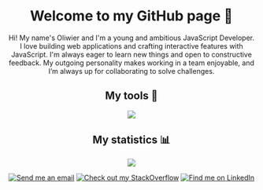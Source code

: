 <h1 align="center">Welcome to my GitHub page 👋 </h1>
<div align="center"> 
Hi! My name's Oliwier and I'm a young and ambitious JavaScript Developer.
I love building web applications and crafting interactive features with JavaScript.
I'm always eager to learn new things and open to constructive feedback.
My outgoing personality makes working in a team enjoyable, and I’m always up for collaborating to solve challenges.
</div>
<h2 align="center"> My tools 🔨 </h2>
<p align="center"><img src="https://skillicons.dev/icons?i=js,html,css,vscode,github"/>
<h2 align="center"> My statistics 📊 </h2>
<p align="center"><img src="https://github-readme-stats.vercel.app/api?username=JuncProgramming&hide=stars,prs&show_icons=true&theme=cobalt2&rank_icon=github"</p>
<br/>
<p align="center"><a href="oli.junc@gmail.com" target="_blank"><img src="https://img.shields.io/badge/Gmail-D14836?style=for-the-badge&logo=gmail&logoColor=white" title="Send me an email"></a>
<a href="https://stackoverflow.com/users/16768434/juncu" target="_blank"><img src="https://img.shields.io/badge/StackOverflow-FE7A16?style=for-the-badge&logo=stack-overflow&logoColor=white" title="Check out my StackOverflow"></a>
<a href="https://www.linkedin.com/in/oliwierjuncewicz" target="_blank"><img src="https://img.shields.io/badge/LinkedIn-0077B5?style=for-the-badge&logo=linkedin&logoColor=white" title="Find me on LinkedIn"></a></p>
